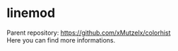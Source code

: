 # linemod

Parent repository: https://github.com/xMutzelx/colorhist <br/>
Here you can find more informations.
